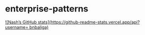 # enterprise-patterns

[![Nash’s GitHub stats](https://github-readme-stats.vercel.app/api?username= bnbaliga)](https://github.com/anuraghazra/github-readme-stats)
